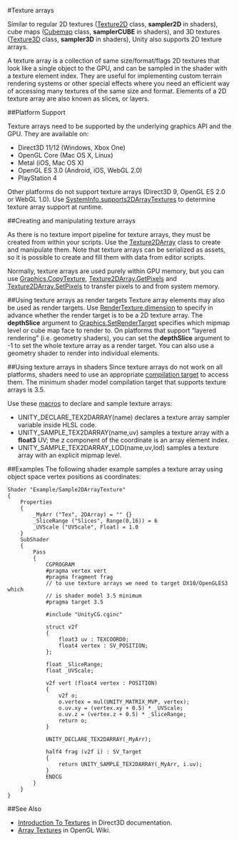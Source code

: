 #Texture arrays

Similar to regular 2D textures ([Texture2D](class-TextureImporter) class, __sampler2D__ in shaders), cube maps ([Cubemap](class-Cubemap) class, __samplerCUBE__ in shaders), and 3D textures ([Texture3D](class-Texture3D) class, __sampler3D__ in shaders), Unity also supports 2D texture arrays.

A texture array is a collection of same size/format/flags 2D textures that look like a single object to the GPU, and can be sampled in the shader with a texture element index. They are useful for implementing custom terrain rendering systems or other special effects where you need an efficient way of accessing many textures of the same size and format. Elements of a 2D texture array are also known as slices, or layers.

##Platform Support

Texture arrays need to be supported by the underlying graphics API and the GPU. They are available on:

* Direct3D 11/12 (Windows, Xbox One)
* OpenGL Core (Mac OS X, Linux)
* Metal (iOS, Mac OS X)
* OpenGL ES 3.0 (Android, iOS, WebGL 2.0)
* PlayStation 4

Other platforms do not support texture arrays (Direct3D 9, OpenGL ES 2.0 or WebGL 1.0). Use [SystemInfo.supports2DArrayTextures](ScriptRef:SystemInfo-supports2DArrayTextures.html) to determine texture array support at runtime.

##Creating and manipulating texture arrays

As there is no texture import pipeline for texture arrays, they must be created from within your scripts. Use the [Texture2DArray](ScriptRef:Texture2DArray.html) class to create and manipulate them. Note that texture arrays can be serialized as assets, so it is possible to create and fill them with data from editor scripts.

Normally, texture arrays are used purely within GPU memory, but you can use [Graphics.CopyTexture](ScriptRef:Graphics.CopyTexture.html), [Texture2DArray.GetPixels](ScriptRef:Texture2DArray.GetPixels.html) and [Texture2DArray.SetPixels](ScriptRef:Texture2DArray.SetPixels.html) to transfer pixels to and from system memory.

##Using texture arrays as render targets
Texture array elements may also be used as render targets. Use [RenderTexture.dimension](ScriptRef:RenderTexture-dimension.html) to specify in advance whether the render target is to be a 2D texture array. The __depthSlice__ argument to [Graphics.SetRenderTarget](ScriptRef:Graphics.SetRenderTarget.html) specifies which mipmap level or cube map face to render to. On platforms that support “layered rendering” (i.e. geometry shaders), you can set the __depthSlice__ argument to -1 to set the whole texture array as a render target. You can also use a geometry shader to render into individual elements.

##Using texture arrays in shaders
Since texture arrays do not work on all platforms, shaders need to use an appropriate [compilation target](SL-ShaderCompileTargets) to access them. The minimum shader model compilation target that supports texture arrays is 3.5.

Use these [macros](SL-BuiltinMacros) to declare and sample texture arrays:

* UNITY_DECLARE_TEX2DARRAY(name) declares a texture array sampler variable inside HLSL code.
* UNITY_SAMPLE_TEX2DARRAY(name,uv) samples a texture array with a __float3__ UV; the z component of the coordinate is an array element index.
* UNITY_SAMPLE_TEX2DARRAY_LOD(name,uv,lod) samples a texture array with an explicit mipmap level.

##Examples
The following shader example samples a texture array using object space vertex positions as coordinates:

````
Shader "Example/Sample2DArrayTexture"
{
    Properties
    {
        _MyArr ("Tex", 2DArray) = "" {}
        _SliceRange ("Slices", Range(0,16)) = 6
        _UVScale ("UVScale", Float) = 1.0
    }
    SubShader
    {
        Pass
        {
            CGPROGRAM
            #pragma vertex vert
            #pragma fragment frag
            // to use texture arrays we need to target DX10/OpenGLES3 which
            // is shader model 3.5 minimum
            #pragma target 3.5
            
            #include "UnityCG.cginc"

            struct v2f
            {
                float3 uv : TEXCOORD0;
                float4 vertex : SV_POSITION;
            };

            float _SliceRange;
            float _UVScale;

            v2f vert (float4 vertex : POSITION)
            {
                v2f o;
                o.vertex = mul(UNITY_MATRIX_MVP, vertex);
                o.uv.xy = (vertex.xy + 0.5) * _UVScale;
                o.uv.z = (vertex.z + 0.5) * _SliceRange;
                return o;
            }
            
            UNITY_DECLARE_TEX2DARRAY(_MyArr);

            half4 frag (v2f i) : SV_Target
            {
                return UNITY_SAMPLE_TEX2DARRAY(_MyArr, i.uv);
            }
            ENDCG
        }
    }
}
````


##See Also
* [Introduction To Textures](https://msdn.microsoft.com/en-us/library/windows/desktop/ff476906.aspx#Texture2D_Resource) in Direct3D documentation.
* [Array Textures](https://www.opengl.org/wiki/Array_Texture) in OpenGL Wiki.

